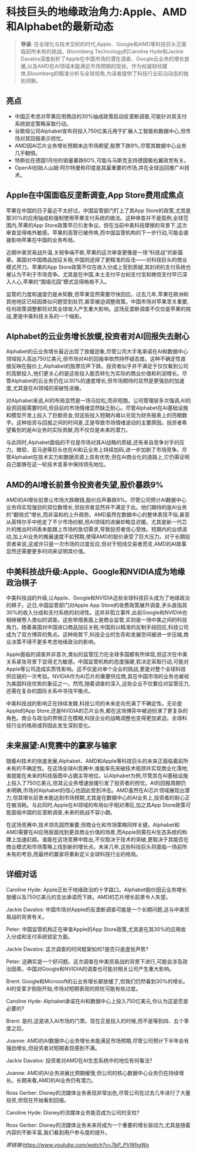 # 科技巨头的地缘政治角力:Apple、AMD和Alphabet的最新动态

>**导读**: 在全球化与技术交织的时代,Apple、Google和AMD等科技巨头正面临前所未有的挑战。Bloomberg Technology的Caroline Hyde和Jackie Davalos深度剖析了Apple在中国市场的潜在调查、Google云业务的增长放缓,以及AMD在AI领域未能满足市场预期的现状。作为权威财经媒体,Bloomberg的精准分析与全球视角,为读者提供了科技行业前沿动态的独到洞察。

## 亮点
- 中国正考虑对苹果应用商店的30%抽成政策启动反垄断调查,可能针对其支付系统锁定策略采取行动。  
- 谷歌母公司Alphabet宣布将投入750亿美元用于扩展人工智能和数据中心,但市场对其回报表示担忧。  
- AMD因AI芯片业务增长预期未达市场期望,股票下跌9%,尽管其数据中心业务几乎翻倍。  
- 特斯拉在德国1月份的销量暴跌60%,可能与马斯克支持德国极右翼政党有关。  
- OpenAI创始人山姆·阿尔特曼称印度是其最重要的市场,并在全球巡回推广AI技术。

## Apple在中国面临反垄断调查,App Store费用成焦点
苹果在中国的日子最近不太好过。中国监管部门盯上了其App Store的政策,尤其是那30%的应用抽成和强制使用苹果支付系统的做法。这种审查并不是孤例,全球范围内,苹果的App Store政策早已引发争议。但在当前中美科技摩擦的背景下,这次审查显得格外敏感。苹果的高管已被传唤,而中国监管机构的下一步行动,可能会直接影响苹果在中国的业务布局。

近期中美贸易战升温,关税争端不断,苹果的这次审查更像是一场“科技战”的新篇章。美国对中国商品加征关税,中国则选择了更精准的反击——对科技巨头的商业模式开刀。苹果的App Store政策不仅在收入分成上受到质疑,其封闭的支付系统也被认为不利于市场竞争。尤其是在中国,本土支付平台如支付宝和微信支付早已深入人心,苹果的“围墙花园”模式显得格格不入。

监管的力度和速度仍是未知数,但苹果显然需要尽快回应。过去几年,苹果在欧洲和其他地区已经因类似问题受到处罚,甚至被迫调整政策。中国市场对苹果至关重要,任何政策调整都将对其全球收入产生重大影响。这场反垄断调查不仅仅是苹果的挑战,更是中美科技关系的一个缩影。

## Alphabet的云业务增长放缓,投资者对AI回报失去耐心
Alphabet的云业务增长最近出现了放缓迹象,尽管公司大手笔承诺在AI和数据中心领域投入高达750亿美元,但市场对AI的回报率依然持怀疑态度。这种不确定性直接反映在股价上,Alphabet的股票应声下跌。投资者似乎并不满足于仅仅看到公司的高额投入,他们更关心的是这些投入能否转化为实际的商业价值和利润增长。尽管Alphabet的云业务仍在以30%的速度增长,但市场期待的显然是更强劲的加速度,尤其是在AI领域的突破性进展。

对Alphabet来说,AI的布局显然是一场马拉松,而非短跑。公司管理层多次强调,AI的投资回报需要时间,但目前的市场情绪显然缺乏耐心。尽管Alphabet在AI基础设施和模型开发上投入了巨额资金,但这些投入短期内难以兑现为财务报表上的亮眼数字。这种投资与回报之间的时间差,正是导致市场情绪波动的主要原因。投资者希望看到的是AI业务的实际贡献,而不仅仅是未来的潜力。

与此同时,Alphabet面临的不仅是市场对其AI战略的质疑,还有来自竞争对手的压力。微软、亚马逊等巨头也在AI和云业务上持续加码,进一步加剧了市场竞争。尽管Alphabet在技术实力和数据资源上具有优势,但在AI商业化的道路上,它仍需证明自己能够在这一轮技术变革中保持领先地位。

## AMD的AI增长前景令投资者失望,股价暴跌9%
AMD的AI增长前景让市场大跌眼镜,股价应声暴跌9%。尽管公司预计AI数据中心业务将实现强劲的双位数增长,但投资者显然并不满足于此。他们期待的是AI业务的“翻倍式”增长,而非温和的上升趋势。AMD虽然在数据中心的整体表现不俗,甚至从英特尔手中抢走了不少市场份额,但AI领域的进展却略显迟缓。尤其是新一代芯片的推出时间表未能跟上市场的急切需求,导致投资者信心受挫。短期内的业绩波动,加上AI业务的推展速度不如预期,使得AMD的股价承受了巨大压力。对于长期投资者来说,这或许只是一次市场的过度反应,但对于短线交易者而言,AMD的AI故事显然还需要更多时间来证明其价值。

## 中美科技战升级:Apple、Google和NVIDIA成为地缘政治棋子
中美科技战的升级,让Apple、Google和NVIDIA这些全球科技巨头成为了地缘政治的棋子。近日,中国监管部门对Apple App Store的收费政策展开调查,矛头直指其30%的收入分成和支付系统的封闭性。这并非孤立事件,此前Google和NVIDIA也相继被卷入类似的调查。这些举措表面上是商业监管,实则是一场中美之间的科技角力。随着美国对中国进口商品加征关税,中国则以精准的反制手段回应,科技公司成为了双方博弈的焦点。这种局势下,科技企业的生存和发展空间被进一步压缩,商业决策不得不更多考虑地缘政治的影响。

Apple面临的调查并非首次,类似的监管压力在全球多国都有所体现,但这次在中美关系紧张背景下显得尤为敏感。中国监管机构的态度强硬,若决定采取行动,可能对Apple等公司造成实质性影响。这不仅是对单个企业的挑战,更是对整个全球科技供应链的一次考验。NVIDIA作为AI芯片的重要供应商,其在中国市场的业务也被视为美国科技优势的象征之一。然而,随着调查的深入,这些企业不仅要应对监管压力,还需在复杂的国际关系中寻找平衡点。

中美科技战的影响正在持续发酵,科技公司的未来走向充满了不确定性。无论是Apple的App Store,还是NVIDIA的芯片业务,都在这场博弈中被迫扮演了更复杂的角色。商业与政治的界限正在模糊,科技企业的战略调整也变得更加紧迫。全球科技行业的格局或将因此发生深刻变化。

## 未来展望:AI竞赛中的赢家与输家
随着AI技术的快速发展,Alphabet、AMD和Apple等科技巨头的未来正面临着前所未有的不确定性。在这场全球AI竞赛中,谁能率先突破技术瓶颈并实现商业化落地,谁就能在未来的科技版图中占据主导地位。以Alphabet为例,尽管其在AI基础设施上投入了750亿美元,但其云业务增速放缓引发了投资者的担忧。AI的回报周期仍未明确,市场对Alphabet的信心也因此受到冲击。AMD虽然在AI芯片领域展现出潜力,但其增长前景未能达到市场预期,尤其是在数据中心的AI业务上,投资者的耐心正在被消耗。与此同时,Apple在AI领域的布局似乎相对滞后,加之其App Store政策可能面临中国的反垄断调查,未来的挑战不容小觑。

在这场竞赛中,技术领先固然重要,但商业化和市场策略同样关键。Alphabet和AMD需要在AI应用层面找到更具商业价值的场景,而Apple则需在AI生态系统的构建上加速赶超。谁能在这场竞赛中胜出,不仅取决于技术的突破,更取决于其能否在商业模式和市场策略上找到新的增长点。未来几年,这些科技巨头将面临一场前所未有的考验,而最终的赢家将重新定义全球科技行业的格局。

## 详细对话
Caroline Hyde: Apple正处于地缘政治的十字路口。Alphabet股价因云业务增长放缓以及750亿美元的支出承诺而下跌。AMD的芯片增长前景令人失望。

Jackie Davalos: 中国市场对Apple的反垄断调查可能是一个长期问题,这与中美贸易战的背景有关。

Peter: 中国监管机构正在审查Apple的App Store政策,尤其是在其30%的应用收入分成和支付系统锁定方面。

Jackie Davalos: 这次调查的时间框架如何?是否只是虚张声势?

Peter: 这确实是一个好问题。这次调查在中美贸易战的背景下进行,可能会涉及政治因素。中国对Google和NVIDIA的调查也可能对相关公司产生重大影响。

Brent: Google和Microsoft的云业务增长都放缓了,但我们仍然看到30%的增长。AI的变革才刚刚开始,市场对短期表现的担忧可能有些过度。

Caroline Hyde: Alphabet承诺在AI和数据中心上投入750亿美元,你认为这是否是必要的?

Brent: 是的,这是进入AI市场的门票。现在正是投入的时候,而不是等到四、五个季度之后。

Joanne: AMD的AI数据中心业务增长未能满足市场预期,尽管公司预计下半年会有强劲增长,但投资者对短期表现感到不满。

Jackie Davalos: 投资者对AMD在AI生态系统中的地位有何看法?

Joanne: AMD的AI业务进展比预期缓慢,但公司的核心数据中心业务仍在持续增长。长期来看,AMD的AI业务仍有潜力。

Ross Gerber: Disney的流媒体业务表现非常出色,尽管公司在过去几年进行了大量投资,但现在开始看到回报。

Caroline Hyde: Disney的流媒体业务能否成为公司的支柱?

Ross Gerber: Disney的流媒体业务未来将成为一个重要的增长驱动力,尤其是随着内容的不断丰富,我们看到用户参与度的提升。

_原链接:https://www.youtube.com/watch?v=7bP_PVWhgWo_